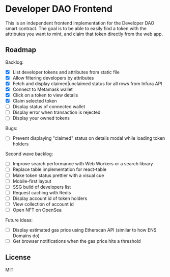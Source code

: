 # Developer DAO Frontend

This is an independent frontend implementation for the Developer DAO smart contract. The goal is to be able to easily find a token with the attributes you want to mint, and claim that token directly from the web app.

## Roadmap

Backlog:

- [x] List developer tokens and attributes from static file
- [x] Allow filtering developers by attributes
- [x] Fetch and display claimed|unclaimed status for all rows from Infura API
- [x] Connect to Metamask wallet
- [x] Click on a token to view details
- [x] Claim selected token
- [ ] Display status of connected wallet
- [ ] Display error when transaction is rejected
- [ ] Display your owned tokens

Bugs:

- [ ] Prevent displaying "claimed" status on details modal while loading token holders

Second wave backlog:

- [ ] Improve search performance with Web Workers or a search library
- [ ] Replace table implementation for react-table
- [ ] Make token status prettier with a visual cue
- [ ] Mobile-first layout
- [ ] SSG build of developers list
- [ ] Request caching with Redis
- [ ] Display account id of token holders
- [ ] View collection of account id
- [ ] Open NFT on OpenSea

Future ideas:

- [ ] Display estimated gas price using Etherscan API (similar to how ENS Domains do)
- [ ] Get browser notifications when the gas price hits a threshold

## License

MIT
